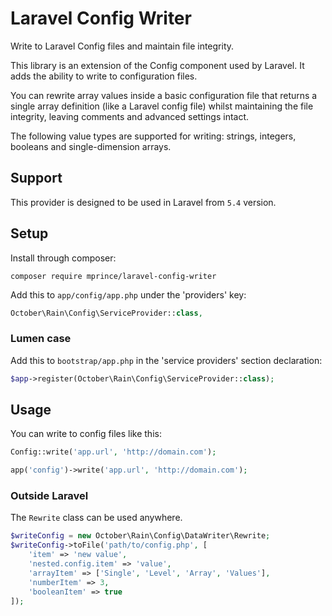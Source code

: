 # Laravel Config Writer

Write to Laravel Config files and maintain file integrity.

This library is an extension of the Config component used by Laravel. It adds the ability to write to configuration files.

You can rewrite array values inside a basic configuration file that returns a single array definition (like a Laravel config file) whilst maintaining the file integrity, leaving comments and advanced settings intact.

The following value types are supported for writing: strings, integers, booleans and single-dimension arrays.

## Support

This provider is designed to be used in Laravel from `5.4` version.

## Setup

Install through composer:
```
composer require mprince/laravel-config-writer
```

Add this to `app/config/app.php` under the 'providers' key:

```php
October\Rain\Config\ServiceProvider::class,
```

### Lumen case

Add this to `bootstrap/app.php` in the 'service providers' section declaration:

```php
$app->register(October\Rain\Config\ServiceProvider::class);
```

## Usage

You can write to config files like this:

```php
Config::write('app.url', 'http://domain.com');

app('config')->write('app.url', 'http://domain.com');
```


### Outside Laravel

The `Rewrite` class can be used anywhere.

```php
$writeConfig = new October\Rain\Config\DataWriter\Rewrite;
$writeConfig->toFile('path/to/config.php', [
    'item' => 'new value',
    'nested.config.item' => 'value',
    'arrayItem' => ['Single', 'Level', 'Array', 'Values'],
    'numberItem' => 3,
    'booleanItem' => true
]);
```
